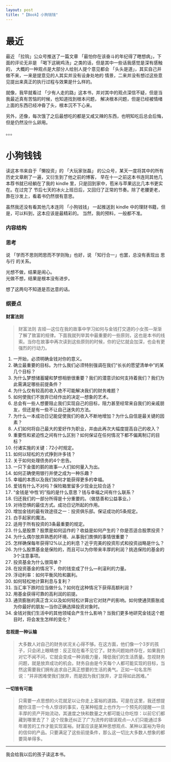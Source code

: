 ```yaml
---
layout: post
title: "【Book】小狗钱钱"
---
```


# 最近

最近 「拉钩」公众号推送了一篇文章 「最怕你在该奋斗的年纪得了瞎想病」，下面的评论无非是 「喝下这碗鸡汤」之类的话，但是其中一些话我感觉是深有感触的，
大概的一种观点是大部分人给别人提个意见都会 「头头是道」，其实自己并做不来，一来是提意见的人其实并没有设身处地的
情景，二来并没有想过这些意见提出来真正的执行过程与效果是什么样的。

就像，我早就看过 「少有人走的路」这本书，并对其中的观点深信不疑，但是当我最近真有苦恼的时候，也知道找到根本问题，
解决根本问题，但是已经被情绪上面的东西已经冲昏了头，根本沉不下心来。

另外，还像，每次饿了之后最想吃的都是又咸又辣的东西，也明知吃后总会后悔，但是仍然没什么卵用。

。。。

# 小狗钱钱

读这本书来自于「懒投资」的 「大玩家张磊」 的公众号，某天一度将其中的所有历史文章刷了一遍，又衍生到了他之前的博客，
早在十一之前这本书连同其他几本荐书就已经躺在了我的 kindle 里，只是回到家中，苞米与苹果远比几本书更实在。在过完了
节后七天的冰火上班日后，又回归了正常的节奏。除了老腰更老，靠在沙发上，看着书仍然很有意思。

虽然我还没有看其他几本连同 「小狗钱钱」 一起推送到 kindle 中的理财书籍，但是，可以料到，这本应该是最精彩的。
当然，我的预料，一般都不准。

### 内容结构

### 思考

说 「学而不思则罔思而不学则殆」也好，说 「知行合一」也罢，总没有表现出 思与行 的关系。

光想不做，结果是闹心。    
光做不想，结果是根本没有进步。    

想了这两句不知道是否达意的话。

### 纲要点

#### 财富法则

> 财富法则
吉娅—这位在我的故事中学习如何与金钱打交道的小女孩—渐渐了解了致富的规律。下面我就列举其中最重要的一些原则，这也是本书的线索。当你在故事中再次读到这些原则的时候，你的记忆就会加深，也会有更强烈的行动力。
>
1. 一开始，必须明确金钱对你的意义。
2. 确立最重要的目标。为什么我们必须特别强调在我们“长长的愿望清单中”的某几个目标？
3. 为什么梦想储蓄罐和梦想相册很重要？我们的潜意识如何支持着我们？我们为此需满足哪些前提条件？
4. 为什么仅有较高的收入绝不可能解决我们的财务难题？
5. 如何使我们不放弃已经作出的决定—想象的艺术。
6. 总会有一些人想要阻止我们实现自己的目标，阻力甚至经常来自我们的亲戚朋友，但还是有一些不让自己迷失的方法。
7. 为什么一本成功日记能促使我们的收入不断地增加？为什么自信是最关键的因素？
8. 人们如何将自己最大的爱好作为职业，并由此再次大幅度提高自己的收入？
9. 重要性和紧迫性之间有什么区别？如何保证在任何情况下都不偏离制订的目标？
10. 付诸实施的关键：72小时规定。
11. 如何以轻松的方式挣到许多钱？
12. 关于如何处理债务的4个忠告。
13. 一只下金蛋的鹅的故事—人们如何量入为出。
14. 如何正确使用银行并使之成为一种乐趣？
15. 幸福的本质以及我们如何才能获得更多的幸福。
16. 爱钱有什么不对吗？保险箱里留多少现金比较合适？
17. “金钱是‘中性’的”指的是什么意思？钱与幸福之间有什么联系？
18. 归还我们的一部分所得是十分重要的。（做慈善和公益事业。）
19. 对待恐惧的最佳方式。成功日记所起的作用。
20. 增加金钱的最有效途径之一：投资俱乐部。保证成功的5条规定。
21. 白手起家的魔法。
22. 适用于所有投资的3条最重要的规定。
23. 什么是股票？股票是如何运作的？收益是如何产生的？你是否适合股票投资？
24. 为什么偶尔放弃熟悉的环境、从事我们畏惧的事情很重要？
25. 怎样确保每年获得12%以上的利息？近乎完美的投资形式和投资战略是什么？
26. 为什么股票基金是保险的，而且可以为你带来丰厚的利润？挑选保险的基金的3个注意事项。
27. 投资基金为什么很简单？
28. 在投资基金的情况下，你的钱变成了什么—利滚利的力量。
29. 浮动利率：如何平衡风险和赢利。
30. 如何轻松地计算利息与复利？
31. 当汇率下跌时应当做什么？如何在这种情况下获得高额利润？
32. 用基金获得可靠的高利润的前提。
33. 通货膨胀的真正含义以及如何轻松计算出它对财产的影响。如何使通货膨胀成为你最好的朋友—当你正确选择投资对象时。
34. 金钱对我们生活中的其他领域会产生什么影响？当我们更多地研究金钱这个题目时，将会发生怎样的变化？



#### 忽视是一种认输

>大多数人对自己的财务状况关心得不够。在这方面，他们像一个3岁的孩子，只会闭上眼睛想：反正现在看不见它了。财务问题始终存在，如果我们对它不闻不问，它就会变成一种消极力量，降低我们的生活质量。忽视财务问题，就是放弃成功的机会。财务自由是今天每个人都可能实现的目标，当然这需要我们拥有追求自己真正想要的生活的勇气。正如一句名言所说：“并非困难使我们放弃，而是因为我们放弃，才显得如此困难。”

#### 一切皆有可能

> 只需要一点思想的火花就足以让你走上富裕的道路。可是在这里，我还想提醒你注意一个令人惊讶的事实，在某种程度上也作为一个预先的提醒—一旦丰厚的资产开始流动，其速度之快和数量之大都可能让你吃惊：以前它们都藏到哪里去了？
这个现象还纠正了广为流传的错误观点—人们只能通过多年艰苦的工作才能实现富裕。财富应该是某种思想观点、某种以富裕为导向的信仰的产品。只要满足了这些前提条件，那么这一切比大多数人想象的都要简单得多。


-----
我会给我以后的孩子读这本书。
